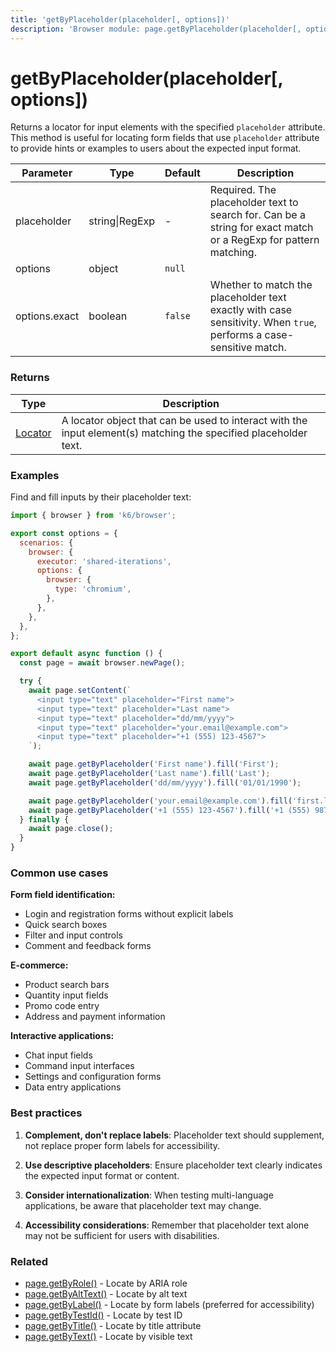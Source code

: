 ```yaml
---
title: 'getByPlaceholder(placeholder[, options])'
description: 'Browser module: page.getByPlaceholder(placeholder[, options]) method'
---
```


# getByPlaceholder(placeholder[, options])

Returns a locator for input elements with the specified `placeholder` attribute. This method is useful for locating form fields that use `placeholder` attribute to provide hints or examples to users about the expected input format.

<TableWithNestedRows>

| Parameter     | Type           | Default | Description                                                                                                        |
| ------------- | -------------- | ------- | ------------------------------------------------------------------------------------------------------------------ |
| placeholder   | string\|RegExp | -       | Required. The placeholder text to search for. Can be a string for exact match or a RegExp for pattern matching.    |
| options       | object         | `null`  |                                                                                                                    |
| options.exact | boolean        | `false` | Whether to match the placeholder text exactly with case sensitivity. When `true`, performs a case-sensitive match. |

</TableWithNestedRows>

### Returns

| Type                                                                                   | Description                                                                                                      |
| -------------------------------------------------------------------------------------- | ---------------------------------------------------------------------------------------------------------------- |
| [Locator](https://grafana.com/docs/k6/<K6_VERSION>/javascript-api/k6-browser/locator/) | A locator object that can be used to interact with the input element(s) matching the specified placeholder text. |

### Examples

Find and fill inputs by their placeholder text:

<!-- md-k6:skip -->

```javascript
import { browser } from 'k6/browser';

export const options = {
  scenarios: {
    browser: {
      executor: 'shared-iterations',
      options: {
        browser: {
          type: 'chromium',
        },
      },
    },
  },
};

export default async function () {
  const page = await browser.newPage();

  try {
    await page.setContent(`
      <input type="text" placeholder="First name">
      <input type="text" placeholder="Last name">
      <input type="text" placeholder="dd/mm/yyyy">
      <input type="text" placeholder="your.email@example.com">
      <input type="text" placeholder="+1 (555) 123-4567">
    `);

    await page.getByPlaceholder('First name').fill('First');
    await page.getByPlaceholder('Last name').fill('Last');
    await page.getByPlaceholder('dd/mm/yyyy').fill('01/01/1990');

    await page.getByPlaceholder('your.email@example.com').fill('first.last@example.com');
    await page.getByPlaceholder('+1 (555) 123-4567').fill('+1 (555) 987-6543');
  } finally {
    await page.close();
  }
}
```

### Common use cases

**Form field identification:**

- Login and registration forms without explicit labels
- Quick search boxes
- Filter and input controls
- Comment and feedback forms

**E-commerce:**

- Product search bars
- Quantity input fields
- Promo code entry
- Address and payment information

**Interactive applications:**

- Chat input fields
- Command input interfaces
- Settings and configuration forms
- Data entry applications

### Best practices

1. **Complement, don't replace labels**: Placeholder text should supplement, not replace proper form labels for accessibility.

2. **Use descriptive placeholders**: Ensure placeholder text clearly indicates the expected input format or content.

3. **Consider internationalization**: When testing multi-language applications, be aware that placeholder text may change.

4. **Accessibility considerations**: Remember that placeholder text alone may not be sufficient for users with disabilities.

### Related

- [page.getByRole()](https://grafana.com/docs/k6/<K6_VERSION>/javascript-api/k6-browser/page/getbyrole/) - Locate by ARIA role
- [page.getByAltText()](https://grafana.com/docs/k6/<K6_VERSION>/javascript-api/k6-browser/page/getbyalttext/) - Locate by alt text
- [page.getByLabel()](https://grafana.com/docs/k6/<K6_VERSION>/javascript-api/k6-browser/page/getbylabel/) - Locate by form labels (preferred for accessibility)
- [page.getByTestId()](https://grafana.com/docs/k6/<K6_VERSION>/javascript-api/k6-browser/page/getbytestid/) - Locate by test ID
- [page.getByTitle()](https://grafana.com/docs/k6/<K6_VERSION>/javascript-api/k6-browser/page/getbytitle/) - Locate by title attribute
- [page.getByText()](https://grafana.com/docs/k6/<K6_VERSION>/javascript-api/k6-browser/page/getbytext/) - Locate by visible text
